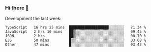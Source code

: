 ### Hi there 👋

Development the last week:
<!--START_SECTION:waka-->

```text
TypeScript   16 hrs 25 mins  ██████████████████░░░░░░░   71.34 %
JavaScript   2 hrs 10 mins   ██▒░░░░░░░░░░░░░░░░░░░░░░   09.45 %
JSON         2 hrs           ██▒░░░░░░░░░░░░░░░░░░░░░░   08.70 %
EJS          50 mins         █░░░░░░░░░░░░░░░░░░░░░░░░   03.68 %
Other        47 mins         █░░░░░░░░░░░░░░░░░░░░░░░░   03.43 %
```

<!--END_SECTION:waka-->

<!--
**JASONPANGGO/jasonpanggo** is a ✨ _special_ ✨ repository because its `README.md` (this file) appears on your GitHub profile.

Here are some ideas to get you started:

- 🔭 I’m currently working on ...
- 🌱 I’m currently learning ...
- 👯 I’m looking to collaborate on ...
- 🤔 I’m looking for help with ...
- 💬 Ask me about ...
- 📫 How to reach me: ...
- 😄 Pronouns: ...
- ⚡ Fun fact: ...
-->
